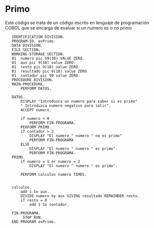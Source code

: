 # Primo
Este código se trata de un código escrito en lenguaje de programación COBOL que se encarga de evaluar si un numero es o no primo
       
       
       
       
       IDENTIFICATION DIVISION.
       PROGRAM-ID. esPrimo.
       DATA DIVISION.
       FILE SECTION.
       WORKING-STORAGE SECTION.
       01  numero pic S9(10) VALUE ZERO.
       01  aux pic 9(10) value ZERO.
       01  resto pic 9(10) value ZERO.
       01  resultado pic 9(10) value ZERO.
       01  contador pic 99 value ZERO.
       PROCEDURE DIVISION.
       MAIN-PROCEDURE.
           PERFORM DATOS.

       DATOS.
           DISPLAY "Introduzca un numero para saber si es primo"
           " Introduzca numero negativo para salir".
           ACCEPT numero.

           if numero < 0
               PERFORM FIN-PROGRAMA.
           PERFORM PRIMO.
           if contador > 2
               DISPLAY "El numero " numero " no es primo"
               PERFORM FIN-PROGRAMA
           ELSE
               DISPLAY "El numero " numero " es primo".
               PERFORM FIN-PROGRAMA.
       PRIMO.
           if numero = 1 or numero = 2 
               DISPLAY "El numero " numero " es primo".

           PERFORM calculos numero TIMES.


       calculos.
           add 1 to aux.
           DIVIDE numero by aux GIVING resultado REMAINDER resto.
           if resto = 0
               add 1 to contador.

       FIN-PROGRAMA.
            STOP RUN.
       END PROGRAM esPrimo.
